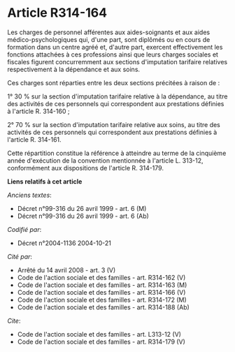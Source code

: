 # Article R314-164

Les charges de personnel afférentes aux aides-soignants et aux aides médico-psychologiques qui, d'une part, sont diplômés ou
en cours de formation dans un centre agréé et, d'autre part, exercent effectivement les fonctions attachées à ces professions
ainsi que leurs charges sociales et fiscales figurent concurremment aux sections d'imputation tarifaire relatives
respectivement à la dépendance et aux soins. 

Ces charges sont réparties entre les deux sections précitées à raison de : 

1° 30 % sur la section d'imputation tarifaire relative à la dépendance, au titre des activités de ces personnels qui
correspondent aux prestations définies à l'article R. 314-160 ; 

2° 70 % sur la section d'imputation tarifaire relative aux soins, au titre des activités de ces personnels qui correspondent
aux prestations définies à l'article R. 314-161. 

Cette répartition constitue la référence à atteindre au terme de la cinquième année d'exécution de la convention mentionnée à
l'article L. 313-12, conformément aux dispositions de l'article R. 314-179.

**Liens relatifs à cet article**

_Anciens textes_:

  - Décret n°99-316 du 26 avril 1999 - art. 6 (M)
  - Décret n°99-316 du 26 avril 1999 - art. 6 (Ab)

_Codifié par_:

  - Décret n°2004-1136 2004-10-21

_Cité par_:

  - Arrêté du 14 avril 2008 - art. 3 (V)
  - Code de l'action sociale et des familles - art. R314-162 (V)
  - Code de l'action sociale et des familles - art. R314-163 (M)
  - Code de l'action sociale et des familles - art. R314-166 (V)
  - Code de l'action sociale et des familles - art. R314-172 (M)
  - Code de l'action sociale et des familles - art. R314-188 (Ab)

_Cite_:

  - Code de l'action sociale et des familles - art. L313-12 (V)
  - Code de l'action sociale et des familles - art. R314-179 (V)
